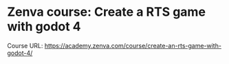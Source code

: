 # Zenva course: Create a RTS game with godot 4 

Course URL: <https://academy.zenva.com/course/create-an-rts-game-with-godot-4/>
